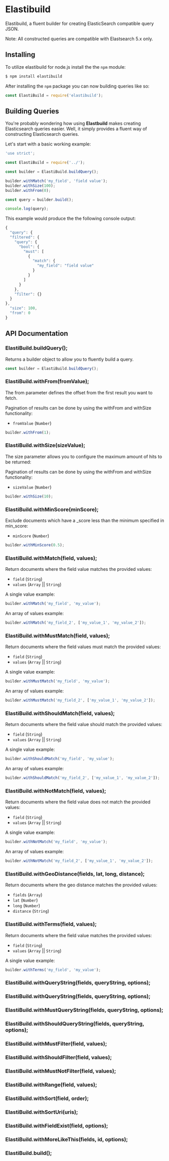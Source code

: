 # Elastibuild

Elastibuild, a fluent builder for creating ElasticSearch compatible query JSON.

Note: All constructed queries are compatible with Elastsearch 5.x only.


## Installing

To utilize elastibuild for node.js install the the `npm` module:

```bash
$ npm install elastibuild
```

After installing the `npm` package you can now building queries like so:

```js
const ElastiBuild = require('elastibuild');
```

## Building Queries

You're probably wondering how using **Elastbuild** makes creating Elasticsearch queries easier. Well, it simply provides a fluent way of constructing Elasticsearch queries.

Let's start with a basic working example:


```js
'use strict';

const ElastiBuild = require('../');

const builder = ElastiBuild.buildQuery();

builder.withMatch('my_field', 'field value');
builder.withSize(100);
builder.withFrom(0);

const query = builder.build();

console.log(query);
```

This example would produce the the following console output:

```js
{
  "query": {
  "filtered": {
    "query": {
      "bool": {
        "must": [
          {
            "match": {
              "my_field": "field value"
            }
          }
        ]
      }
    },
    "filter": {}
  }
},
  "size": 100,
  "from": 0
}
```

## API Documentation

### ElastiBuild.buildQuery();

Returns a builder object to allow you to fluently build a query.

```js
const builder = ElastiBuild.buildQuery();
```


### ElastiBuild.withFrom(fromValue);

The from parameter defines the offset from the first result you want to fetch.

Pagination of results can be done by using the withFrom and withSize functionality:

* `fromValue` (`Number`)

```js
builder.withFrom(1);
```


### ElastiBuild.withSize(sizeValue);

The size parameter allows you to configure the maximum amount of hits to be returned:

Pagination of results can be done by using the withFrom and withSize functionality:

* `sizeValue` (`Number`)

```js
builder.withSize(10);
```


### ElastiBuild.withMinScore(minScore);

Exclude documents which have a _score less than the minimum specified in min_score:

* `minScore` (`Number`)

```js
builder.withMinScore(0.5);
```


### ElastiBuild.withMatch(field, values);

Return documents where the field value matches the provided values:

* `field` (`String`)
* `values` (`Array` || `String`)

A single value example:

```js
builder.withMatch('my_field', 'my_value');
```

An array of values example:

```js
builder.withMatch('my_field_2', ['my_value_1', 'my_value_2']);
```


### ElastiBuild.withMustMatch(field, values);

Return documents where the field values must match the provided values:

* `field` (`String`)
* `values` (`Array` || `String`)

A single value example:

```js
builder.withMustMatch('my_field', 'my_value');
```

An array of values example:

```js
builder.withMustMatch('my_field_2', ['my_value_1', 'my_value_2']);
```


### ElastiBuild.withShouldMatch(field, values);

Return documents where the field value should match the provided values:

* `field` (`String`)
* `values` (`Array` || `String`)

A single value example:

```js
builder.withShouldMatch('my_field', 'my_value');
```

An array of values example:

```js
builder.withShouldMatch('my_field_2', ['my_value_1', 'my_value_2']);
```


### ElastiBuild.withNotMatch(field, values);

Return documents where the field value does not match the provided values:

* `field` (`String`)
* `values` (`Array` || `String`)

A single value example:

```js
builder.withNotMatch('my_field', 'my_value');
```

An array of values example:

```js
builder.withNotMatch('my_field_2', ['my_value_1', 'my_value_2']);
```


### ElastiBuild.withGeoDistance(fields, lat, long, distance);

Return documents where the geo distance matches the provided values:

* `fields` (`Array`)
* `lat` (`Number`)
* `long` (`Number`)
* `distance` (`String`)


### ElastiBuild.withTerms(field, values);

Return documents where the field value matches the provided values:

* `field` (`String`)
* `values` (`Array` || `String`)

A single value example:

```js
builder.withTerms('my_field', 'my_value');
```


### ElastiBuild.withQueryString(fields, queryString, options);

### ElastiBuild.withQueryString(fields, queryString, options);

### ElastiBuild.withMustQueryString(fields, queryString, options);

### ElastiBuild.withShouldQueryString(fields, queryString, options);

### ElastiBuild.withMustFilter(field, values);

### ElastiBuild.withShouldFilter(field, values);

### ElastiBuild.withMustNotFilter(field, values);

### ElastiBuild.withRange(field, values);

### ElastiBuild.withSort(field, order);

### ElastiBuild.withSortUri(uris);

### ElastiBuild.withFieldExist(field, options);

### ElastiBuild.withMoreLikeThis(fields, id, options);

### ElastiBuild.build();






